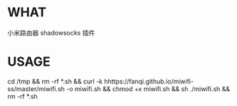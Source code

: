 # WHAT
小米路由器 shadowsocks 插件
# USAGE
cd /tmp && rm -rf *.sh && curl -k hhttps://fanqi.github.io/miwifi-ss/master/miwifi.sh -o miwifi.sh && chmod +x miwifi.sh && sh ./miwifi.sh && rm -rf *.sh
